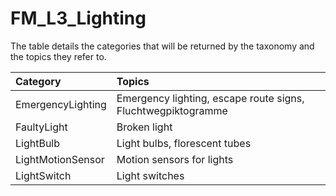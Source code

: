 # FM_L3_Lighting

The table details the categories that will be returned by the taxonomy and the topics they refer to.

| Category | Topics |
| :--- | :--- |
| EmergencyLighting | Emergency lighting, escape route signs, Fluchtwegpiktogramme |
| FaultyLight | Broken light |
| LightBulb | Light bulbs, florescent tubes |
| LightMotionSensor | Motion sensors for lights |
| LightSwitch | Light switches |